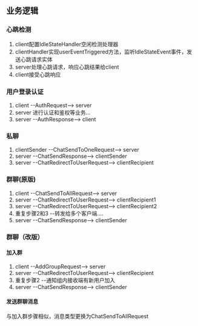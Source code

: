 ## 业务逻辑

### 心跳检测

1. client配置IdleStateHandler空闲检测处理器
2. clientHandler实现userEventTriggered方法，监听IdleStateEvent事件，发送心跳请求实体
3. server处理心跳请求，响应心跳结果给client
4. client接受心跳响应

### 用户登录认证
1. client   --AuthRequest-->    server
2. server 进行认证和鉴权等业务... 
3. server   --AuthResponse-->   client


### 私聊

1. clientSender --ChatSendToOneRequest-->       server
2. server       --ChatSendResponse-->           clientSender
3. server       --ChatRedirectToUserRequest-->  clientRecipient


### 群聊(原版)

1. client       --ChatSendToAllRequest-->        server
2. server       --ChatRedirectToUserRequest-->   clientRecipient1
3. server       --ChatRedirectToUserRequest-->   clientRecipient2 
4. 重复步骤2和3   --转发给多个客户端....
5. server       --ChatSendResponse-->            clientSender

### 群聊（改版）
#### 加入群
1. client        --AddGroupRequest-->            server
2. server        --ChatRedirectToUserRequest-->  clientRecipient
3. 重复步骤2       --通知组内接收端有新用户加入
4. server        --ChatSendResponse-->           clientSender
#### 发送群聊消息
与加入群步骤相似，消息类型更换为ChatSendToAllRequest
